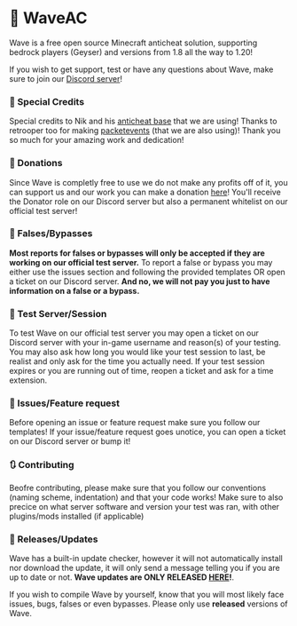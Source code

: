 # 🌊 WaveAC

Wave is a free open source Minecraft anticheat solution, supporting bedrock players (Geyser) and versions from 1.8 all the way to 1.20!

If you wish to get support, test or have any questions about Wave, make sure to join our [Discord server](https://discord.gg/rxV89DZHEd)!

### 📎 Special Credits

Special credits to Nik and his [anticheat base](https://github.com/NikV2/AnticheatBase) that we are using! Thanks to retrooper too for making [packetevents](https://github.com/retrooper/packetevents) (that we are also using)! Thank you so much for your amazing work and dedication!

### 💸 Donations

Since Wave is completly free to use we do not make any profits off of it, you can support us and our work you can make a donation [here](https://paypal.me/waveac)! You'll receive the Donator role on our Discord server but also a permanent whitelist on our official test server!

### 🚷 Falses/Bypasses

**Most reports for falses or bypasses will only be accepted if they are working on our official test server.**
To report a false or bypass you may either use the issues section and following the provided templates OR open a ticket on our Discord server. **And no, we will not pay you just to have information on a false or a bypass.**

### 🚧 Test Server/Session

To test Wave on our official test server you may open a ticket on our Discord server with your in-game username and reason(s) of your testing. You may also ask how long you would like your test session to last, be realist and only ask for the time you actually need. If your test session expires or you are running out of time, reopen a ticket and ask for a time extension.

### 🎯 Issues/Feature request

Before opening an issue or feature request make sure you follow our templates! If your issue/feature request goes unotice, you can open a ticket on our Discord server or bump it!

### 🔃 Contributing

Beofre contributing, please make sure that you follow our conventions (naming scheme, indentation) and that your code works! Make sure to also precice on what server software and version your test was ran, with other plugins/mods installed (if applicable)

### 🔔 Releases/Updates

Wave has a built-in update checker, however it will not automatically install nor download the update, it will only send a message telling you if you are up to date or not. **Wave updates are ONLY RELEASED [HERE](https://github.com/XIII-MC/WaveAC)!**.

If you wish to compile Wave by yourself, know that you will most likely face issues, bugs, falses or even bypasses. Please only use **released** versions of Wave.
